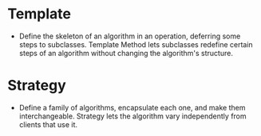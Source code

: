 ﻿
# Template
- Define the skeleton of an algorithm in an operation, deferring some steps to subclasses.
  Template Method lets subclasses redefine certain steps of an algorithm without changing the algorithm's structure.

# Strategy
- Define a family of algorithms, encapsulate each one, and make them interchangeable. 
  Strategy lets the algorithm vary independently from clients that use it.